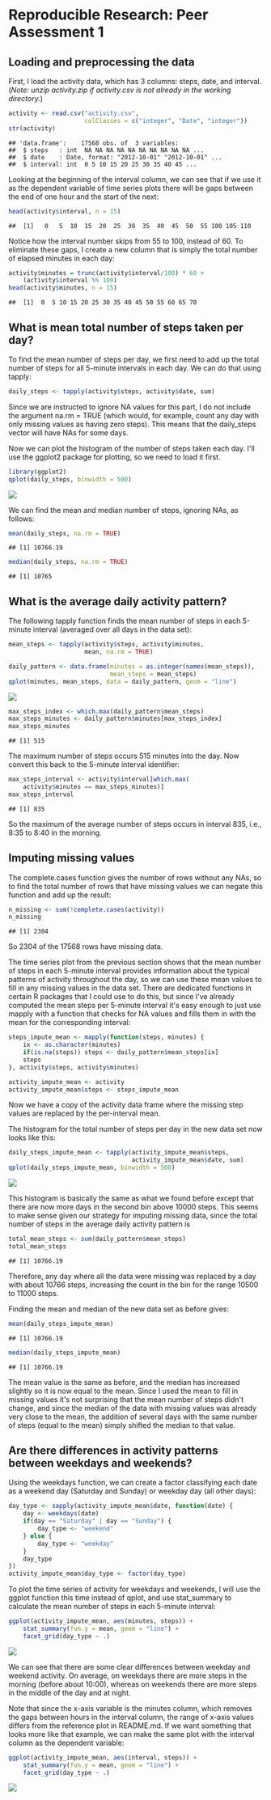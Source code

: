 # Reproducible Research: Peer Assessment 1


## Loading and preprocessing the data

First, I load the activity data, which has 3 columns:
steps, date, and interval.
(*Note: unzip activity.zip if activity.csv is not already
in the working directory.*)

```r
activity <- read.csv("activity.csv", 
                     colClasses = c("integer", "Date", "integer"))
str(activity)
```

```
## 'data.frame':	17568 obs. of  3 variables:
##  $ steps   : int  NA NA NA NA NA NA NA NA NA NA ...
##  $ date    : Date, format: "2012-10-01" "2012-10-01" ...
##  $ interval: int  0 5 10 15 20 25 30 35 40 45 ...
```
Looking at the beginning of the interval column, we can see that if we use it as the dependent variable of time series plots there will be gaps between the end of one hour and the start of the next:

```r
head(activity$interval, n = 15)
```

```
##  [1]   0   5  10  15  20  25  30  35  40  45  50  55 100 105 110
```
Notice how the interval number skips from 55 to 100, instead of 60. To eliminate these gaps, I create a new column that is simply the total number of elapsed minutes in each day:

```r
activity$minutes = trunc(activity$interval/100) * 60 + 
    (activity$interval %% 100)
head(activity$minutes, n = 15)
```

```
##  [1]  0  5 10 15 20 25 30 35 40 45 50 55 60 65 70
```

## What is mean total number of steps taken per day?

To find the mean number of steps per day, we first need to add up the total number of steps for all 5-minute intervals in each day. We can do that using tapply:

```r
daily_steps <- tapply(activity$steps, activity$date, sum) 
```
Since we are instructed to ignore NA values for this part, I do not include the argument na.rm = TRUE (which would, for example, count any day with only missing values as having zero steps). This means that the daily_steps vector will have NAs for some days.

Now we can plot the histogram of the number of steps taken each day. I'll use the ggplot2 package for plotting, so we need to load it first.

```r
library(ggplot2)
qplot(daily_steps, binwidth = 500)
```

![](PA1_template_files/figure-html/unnamed-chunk-5-1.png) 

We can find the mean and median number of steps, ignoring NAs, as follows:

```r
mean(daily_steps, na.rm = TRUE)
```

```
## [1] 10766.19
```

```r
median(daily_steps, na.rm = TRUE)
```

```
## [1] 10765
```

## What is the average daily activity pattern?

The following tapply function finds the mean number of steps in each 5-minute interval (averaged over all days in the data set):

```r
mean_steps <- tapply(activity$steps, activity$minutes,
                     mean, na.rm = TRUE)

daily_pattern <- data.frame(minutes = as.integer(names(mean_steps)),
                            mean_steps = mean_steps)
qplot(minutes, mean_steps, data = daily_pattern, geom = "line")
```

![](PA1_template_files/figure-html/unnamed-chunk-7-1.png) 


```r
max_steps_index <- which.max(daily_pattern$mean_steps)
max_steps_minutes <- daily_pattern$minutes[max_steps_index]
max_steps_minutes
```

```
## [1] 515
```
The maximum number of steps occurs 515 minutes into the day. Now convert this back to the 5-minute interval identifier:

```r
max_steps_interval <- activity$interval[which.max(
    activity$minutes == max_steps_minutes)]
max_steps_interval
```

```
## [1] 835
```
So the maximum of the average number of steps occurs in interval 835, i.e., 8:35 to 8:40 in the morning.

## Imputing missing values

The complete.cases function gives the number of rows without any NAs, so to find the total number of rows that have missing values we can negate this function and add up the result:

```r
n_missing <- sum(!complete.cases(activity))
n_missing
```

```
## [1] 2304
```
So 2304 of the 17568 rows have missing data.

The time series plot from the previous section shows that the mean number of steps in each 5-minute interval provides information about the typical patterns of activity throughout the day, so we can use these mean values to fill in any missing values in the data set. There are dedicated functions in certain R packages that I could use to do this, but since I've already computed the mean steps per 5-minute interval it's easy enough to just use mapply with a function that checks for NA values and fills them in with the mean for the corresponding interval:

```r
steps_impute_mean <- mapply(function(steps, minutes) {
    ix <- as.character(minutes)
    if(is.na(steps)) steps <- daily_pattern$mean_steps[ix]
    steps
}, activity$steps, activity$minutes)

activity_impute_mean <- activity
activity_impute_mean$steps <- steps_impute_mean
```
Now we have a copy of the activity data frame where the missing step values are replaced by the per-interval mean.

The histogram for the total number of steps per day in the new data set now looks like this:

```r
daily_steps_impute_mean <- tapply(activity_impute_mean$steps, 
                                  activity_impute_mean$date, sum)
qplot(daily_steps_impute_mean, binwidth = 500)
```

![](PA1_template_files/figure-html/unnamed-chunk-12-1.png) 

This histogram is basically the same as what we found before except that there are now more days in the second bin above 10000 steps. 
This seems to make sense given our strategy for imputing missing data, since the total number of steps in the average daily activity pattern is

```r
total_mean_steps <- sum(daily_pattern$mean_steps)
total_mean_steps
```

```
## [1] 10766.19
```
Therefore, any day where all the data were missing was replaced by a day with about 10766 steps, increasing the count in the bin for the range 10500 to 11000 steps.

Finding the mean and median of the new data set as before gives:

```r
mean(daily_steps_impute_mean)
```

```
## [1] 10766.19
```

```r
median(daily_steps_impute_mean)
```

```
## [1] 10766.19
```
The mean value is the same as before, and the median has increased slightly so it is now equal to the mean. Since I used the mean to fill in missing values it's not surprising that the mean number of steps didn't change, and since the median of the data with missing values was already very close to the mean, the addition of several days with the same number of steps (equal to the mean) simply shifted the median to that value.

## Are there differences in activity patterns between weekdays and weekends?

Using the weekdays function, we can create a factor classifying each date as a weekend day (Saturday and Sunday) or weekday day (all other days):

```r
day_type <- sapply(activity_impute_mean$date, function(date) {
    day <- weekdays(date)
    if(day == "Saturday" | day == "Sunday") {
        day_type <- "weekend"
    } else {
        day_type <- "weekday"
    }
    day_type
})
activity_impute_mean$day_type <- factor(day_type)
```
To plot the time series of activity for weekdays and weekends, I will use the ggplot function this time instead of qplot, and use stat_summary to calculate the mean number of steps in each 5-minute interval:

```r
ggplot(activity_impute_mean, aes(minutes, steps)) +
    stat_summary(fun.y = mean, geom = "line") +
    facet_grid(day_type ~ .)
```

![](PA1_template_files/figure-html/unnamed-chunk-16-1.png) 

We can see that there are some clear differences between weekday and weekend activity. On average, on weekdays there are more steps in the morning (before about 10:00), whereas on weekends there are more steps in the middle of the day and at night.

Note that since the x-axis variable is the minutes column, which removes the gaps between hours in the interval column, the range of x-axis values differs from the reference plot in README.md. If we want something that looks more like that example, we can make the same plot with the interval column as the dependent variable:

```r
ggplot(activity_impute_mean, aes(interval, steps)) +
    stat_summary(fun.y = mean, geom = "line") +
    facet_grid(day_type ~ .)
```

![](PA1_template_files/figure-html/unnamed-chunk-17-1.png) 
